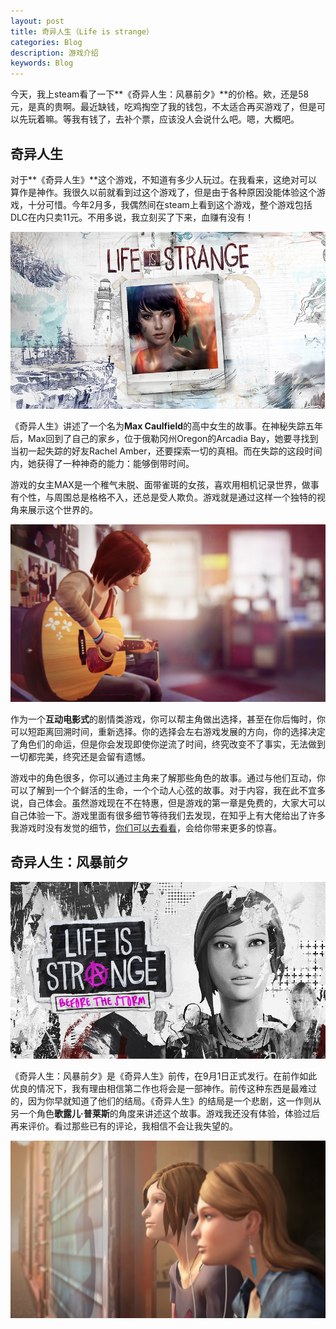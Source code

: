 ```yaml
---
layout: post
title: 奇异人生（Life is strange）
categories: Blog
description: 游戏介绍
keywords: Blog
---
```


今天，我上steam看了一下**《奇异人生：风暴前夕》**的价格。欸，还是58元，是真的贵啊。最近缺钱，吃鸡掏空了我的钱包，不太适合再买游戏了，但是可以先玩着嘛。等我有钱了，去补个票，应该没人会说什么吧。嗯，大概吧。

## 奇异人生

对于**《奇异人生》**这个游戏，不知道有多少人玩过。在我看来，这绝对可以算作是神作。我很久以前就看到过这个游戏了，但是由于各种原因没能体验这个游戏，十分可惜。今年2月多，我偶然间在steam上看到这个游戏，整个游戏包括DLC在内只卖11元。不用多说，我立刻买了下来，血赚有没有！

![Life is strange](/images/2017-10-02-Life-is-strange/life-is-strange-cover.png)

《奇异人生》讲述了一个名为**Max Caulfield**的高中女生的故事。在神秘失踪五年后，Max回到了自己的家乡，位于俄勒冈州Oregon的Arcadia Bay，她要寻找到当初一起失踪的好友Rachel Amber，还要探索一切的真相。而在失踪的这段时间内，她获得了一种神奇的能力：能够倒带时间。

游戏的女主MAX是一个稚气未脱、面带雀斑的女孩，喜欢用相机记录世界，做事有个性，与周围总是格格不入，还总是受人欺负。游戏就是通过这样一个独特的视角来展示这个世界的。

![Max](/images/2017-10-02-Life-is-strange/MAX.jpg)

作为一个**互动电影式**的剧情类游戏，你可以帮主角做出选择，甚至在你后悔时，你可以短距离回溯时间，重新选择。你的选择会左右游戏发展的方向，你的选择决定了角色们的命运，但是你会发现即使你逆流了时间，终究改变不了事实，无法做到一切都完美，终究还是会留有遗憾。

游戏中的角色很多，你可以通过主角来了解那些角色的故事。通过与他们互动，你可以了解到一个个鲜活的生命，一个个动人心弦的故事。对于内容，我在此不宜多说，自己体会。虽然游戏现在不在特惠，但是游戏的第一章是免费的，大家大可以自己体验一下。游戏里面有很多细节等待我们去发现，在知乎上有大佬给出了许多我游戏时没有发觉的细节，[你们可以去看看](https://www.zhihu.com/question/27983861)，会给你带来更多的惊喜。

## 奇异人生：风暴前夕

![奇异人生：风暴前夕](/images/2017-10-02-Life-is-strange/before-the-storm-cover.jpg)

《奇异人生：风暴前夕》是《奇异人生》前传，在9月1日正式发行。在前作如此优良的情况下，我有理由相信第二作也将会是一部神作。前传这种东西是最难过的，因为你早就知道了他们的结局。《奇异人生》的结局是一个悲剧，这一作则从另一个角色**歌露儿·普莱斯**的角度来讲述这个故事。游戏我还没有体验，体验过后再来评价。看过那些已有的评论，我相信不会让我失望的。

![宣传图](/images/2017-10-02-Life-is-strange/before-the-storm-poster.jpg)
